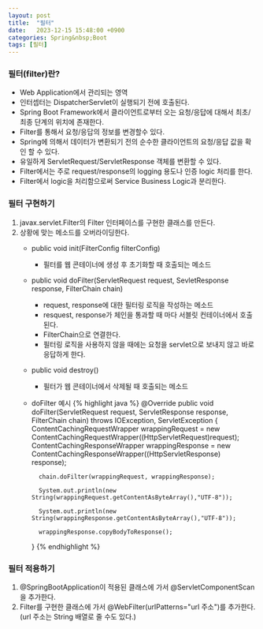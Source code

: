 ```yaml
---
layout: post
title:  "필터"
date:   2023-12-15 15:48:00 +0900
categories: Spring&nbsp;Boot
tags: [필터]
---
```


### 필터(filter)란?

- Web Application에서 관리되는 영역
- 인터셉터는 DispatcherServlet이 실행되기 전에 호출된다.
- Spring Boot Framework에서 클라이언트로부터 오는 요청/응답에 대해서 최초/최종 단계의 위치에 존재한다.
- Filter를 통해서 요청/응답의 정보를 변경할수 있다.
- Spring에 의해서 데이터가 변환되기 전의 순수한 클라이언트의 요청/응답 값을 확인 할 수 있다.
- 유일하게 ServletRequest/ServletResponse 객체를 변환할 수 있다.
- Filter에서는 주로 request/response의 logging 용도나 인증 logic 처리를 한다.
- Filter에서 logic을 처리함으로써 Service Business Logic과 분리한다.

### 필터 구현하기

1. javax.servlet.Filter의 Filter 인터페이스를 구현한 클래스를 만든다.
2. 상황에 맞는 메소드를 오버라이딩한다.
    - public void init(FilterConfig filterConfig)
        - 필터를 웹 콘테이너에 생성 후 초기화할 때 호출되는 메소드
    - public void doFilter(ServletRequest request, SevletResponse response, FilterChain chain)
        - request, response에 대한 필터링 로직을 작성하는 메소드
        - resquest, response가 체인을 통과할 때 마다 서블릿 컨테이너에서 호출된다.
        - FilterChain으로 연결한다.
        - 필터링 로직을 사용하지 않을 때에는 요청을 servlet으로 보내지 않고 바로 응답하게 한다.
    - public void destroy()
        - 필터가 웹 콘테이너에서 삭제될 때 호출되는 메소드
    - doFilter 예시
        {% highlight java %}
        @Override
        public void doFilter(ServletRequest request, ServletResponse response, FilterChain chain) throws IOException, ServletException {
            ContentCachingRequestWrapper wrappingRequest = new ContentCachingRequestWrapper((HttpServletRequest)request);
            ContentCachingResponseWrapper wrappingResponse = new ContentCachingResponseWrapper((HttpServletResponse) response);
    
            chain.doFilter(wrappingRequest, wrappingResponse);
    
            System.out.println(new String(wrappingRequest.getContentAsByteArray(),"UTF-8"));

            System.out.println(new String(wrappingResponse.getContentAsByteArray(),"UTF-8"));
            
            wrappingResponse.copyBodyToResponse();
        }
        {% endhighlight %}

### 필터 적용하기

1. @SpringBootApplication이 적용된 클래스에 가서 @ServletComponentScan을 추가한다.
2. Filter를 구현한 클래스에 가서 @WebFilter(urlPatterns="url 주소")를 추가한다.  
(url 주소는 String 배열로 줄 수도 있다.)